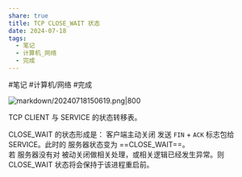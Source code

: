 ```yaml
---  
share: true  
title: TCP CLOSE_WAIT 状态  
date: 2024-07-18  
tags:  
  - 笔记  
  - 计算机_网络  
  - 完成  
---  
```

  
  
#笔记 #计算机/网络 #完成   
  
![markdown/20240718150619.png|800](http://note.img.lixd.club/markdown/20240718150619.png)  
  
TCP CLIENT 与 SERVICE 的状态转移表。  
  
CLOSE_WAIT 的状态形成是： 客户端主动关闭 发送 `FIN` + `ACK` 标志包给 SERVICE。此时的 服务器状态变为 ==CLOSE_WAIT==。  
若 服务器没有对 被动关闭做相关处理，或相关逻辑已经发生异常。则 CLOSE_WAIT 状态将会保持于该进程重启前。